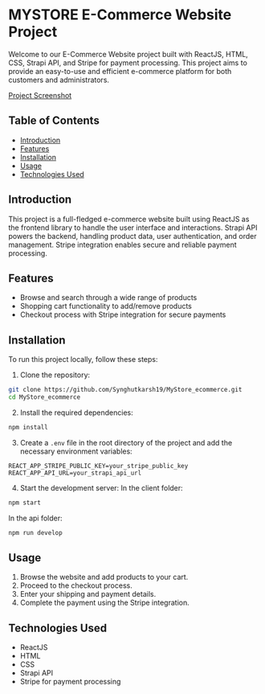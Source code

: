 # MYSTORE E-Commerce Website Project 

Welcome to our E-Commerce Website project built with ReactJS, HTML, CSS, Strapi API, and Stripe for payment processing. This project aims to provide an easy-to-use and efficient e-commerce platform for both customers and administrators.

[Project Screenshot](project_ss1png)

## Table of Contents

- [Introduction](#introduction)
- [Features](#features)
- [Installation](#installation)
- [Usage](#usage)
- [Technologies Used](#technologies-used)

## Introduction

This project is a full-fledged e-commerce website built using ReactJS as the frontend library to handle the user interface and interactions. Strapi API powers the backend, handling product data, user authentication, and order management. Stripe integration enables secure and reliable payment processing.

## Features

- Browse and search through a wide range of products
- Shopping cart functionality to add/remove products
- Checkout process with Stripe integration for secure payments

## Installation

To run this project locally, follow these steps:

1. Clone the repository:

```bash
git clone https://github.com/Synghutkarsh19/MyStore_ecommerce.git
cd MyStore_ecommerce
```

2. Install the required dependencies:

```bash
npm install
```

3. Create a `.env` file in the root directory of the project and add the necessary environment variables:

```
REACT_APP_STRIPE_PUBLIC_KEY=your_stripe_public_key
REACT_APP_API_URL=your_strapi_api_url
```

4. Start the development server:
   In the client folder:
```bash
npm start
```
  In the api folder:
```bash
npm run develop
```

## Usage

1. Browse the website and add products to your cart.
2. Proceed to the checkout process.
3. Enter your shipping and payment details.
4. Complete the payment using the Stripe integration.

## Technologies Used

- ReactJS
- HTML
- CSS
- Strapi API
- Stripe for payment processing

